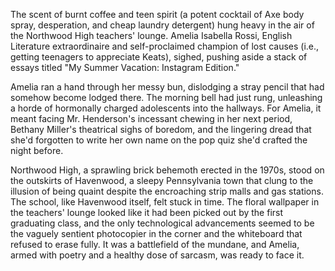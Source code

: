 The scent of burnt coffee and teen spirit (a potent cocktail of Axe body spray, desperation, and cheap laundry detergent) hung heavy in the air of the Northwood High teachers' lounge. Amelia Isabella Rossi, English Literature extraordinaire and self-proclaimed champion of lost causes (i.e., getting teenagers to appreciate Keats), sighed, pushing aside a stack of essays titled "My Summer Vacation: Instagram Edition."

Amelia ran a hand through her messy bun, dislodging a stray pencil that had somehow become lodged there. The morning bell had just rung, unleashing a horde of hormonally charged adolescents into the hallways. For Amelia, it meant facing Mr. Henderson's incessant chewing in her next period, Bethany Miller's theatrical sighs of boredom, and the lingering dread that she'd forgotten to write her own name on the pop quiz she'd crafted the night before.

Northwood High, a sprawling brick behemoth erected in the 1970s, stood on the outskirts of Havenwood, a sleepy Pennsylvania town that clung to the illusion of being quaint despite the encroaching strip malls and gas stations. The school, like Havenwood itself, felt stuck in time. The floral wallpaper in the teachers' lounge looked like it had been picked out by the first graduating class, and the only technological advancements seemed to be the vaguely sentient photocopier in the corner and the whiteboard that refused to erase fully. It was a battlefield of the mundane, and Amelia, armed with poetry and a healthy dose of sarcasm, was ready to face it.
